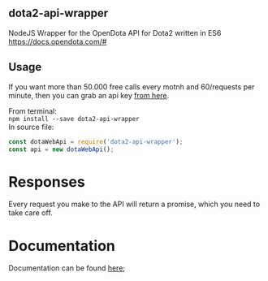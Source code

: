 ## dota2-api-wrapper
NodeJS Wrapper for the OpenDota API for Dota2 written in ES6<br>
https://docs.opendota.com/#

## Usage
If you want more than 50.000 free calls every motnh and 60/requests per minute, then you can grab an api key [from here](https://www.opendota.com/api-keys).

From terminal:  
`npm install --save dota2-api-wrapper`  
In source file:  
```js
const dotaWebApi = require('dota2-api-wrapper');
const api = new dotaWebApi();
```

# Responses
Every request you make to the API will return a promise, which you need to take care off.

# Documentation

Documentation can be found [here](https://docs.magnusjensen.dk/dota-wrapper/DotaApi);